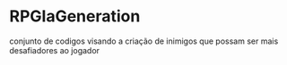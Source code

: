 # RPGIaGeneration
conjunto de codigos visando a criação de inimigos que possam ser mais desafiadores ao jogador
